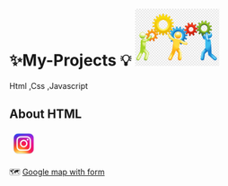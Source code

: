 # ✨My-Projects 💡 <img src="-team-company-text-service.png" width ="150px">
Html ,Css ,Javascript
<h2>About HTML</h2>  <img src="insta.png" width ="50px">

 🗺️ <a href="https://manishdeveloper333.github.io/web-template-by-table/form google map.html">Google map with form</a>
